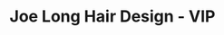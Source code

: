 ---
title: "Joe Long Hair Design - VIP"
url: /markham/joe-long-hair-design-vip/
shop: hairdresser
---